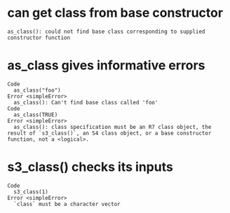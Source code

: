 # can get class from base constructor

    as_class(): could not find base class corresponding to supplied constructor function

# as_class gives informative errors

    Code
      as_class("foo")
    Error <simpleError>
      as_class(): Can't find base class called 'foo'
    Code
      as_class(TRUE)
    Error <simpleError>
      as_class(): class specification must be an R7 class object, the result of `s3_class()`, an S4 class object, or a base constructor function, not a <logical>.

# s3_class() checks its inputs

    Code
      s3_class(1)
    Error <simpleError>
      `class` must be a character vector

